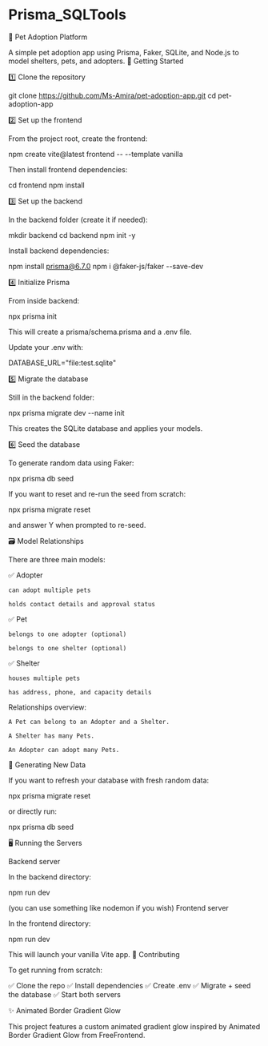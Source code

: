 # Prisma_SQLTools

🐾 Pet Adoption Platform

A simple pet adoption app using Prisma, Faker, SQLite, and Node.js to model shelters, pets, and adopters.
🚀 Getting Started

1️⃣ Clone the repository

git clone https://github.com/Ms-Amira/pet-adoption-app.git
cd pet-adoption-app

2️⃣ Set up the frontend

From the project root, create the frontend:

npm create vite@latest frontend -- --template vanilla

Then install frontend dependencies:

cd frontend
npm install

3️⃣ Set up the backend

In the backend folder (create it if needed):

mkdir backend
cd backend
npm init -y

Install backend dependencies:

npm install prisma@6.7.0
npm i @faker-js/faker --save-dev

4️⃣ Initialize Prisma

From inside backend:

npx prisma init

This will create a prisma/schema.prisma and a .env file.

Update your .env with:

DATABASE_URL="file:test.sqlite"

5️⃣ Migrate the database

Still in the backend folder:

npx prisma migrate dev --name init

This creates the SQLite database and applies your models.

6️⃣ Seed the database

To generate random data using Faker:

npx prisma db seed

If you want to reset and re-run the seed from scratch:

npx prisma migrate reset

and answer Y when prompted to re-seed.

🗃️ Model Relationships

There are three main models:

✅ Adopter

    can adopt multiple pets

    holds contact details and approval status

✅ Pet

    belongs to one adopter (optional)

    belongs to one shelter (optional)

✅ Shelter

    houses multiple pets

    has address, phone, and capacity details

Relationships overview:

    A Pet can belong to an Adopter and a Shelter.

    A Shelter has many Pets.

    An Adopter can adopt many Pets.

🌱 Generating New Data

If you want to refresh your database with fresh random data:

npx prisma migrate reset

or directly run:

npx prisma db seed

🖥️ Running the Servers

Backend server

In the backend directory:

npm run dev

(you can use something like nodemon if you wish)
Frontend server

In the frontend directory:

npm run dev

This will launch your vanilla Vite app.
🤝 Contributing

To get running from scratch:

✅ Clone the repo
✅ Install dependencies
✅ Create .env
✅ Migrate + seed the database
✅ Start both servers

✨ Animated Border Gradient Glow

This project features a custom animated gradient glow inspired by Animated Border Gradient Glow from FreeFrontend.